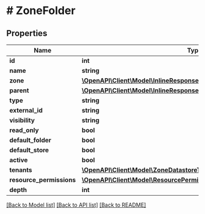 # # ZoneFolder

## Properties

Name | Type | Description | Notes
------------ | ------------- | ------------- | -------------
**id** | **int** |  | [optional]
**name** | **string** |  | [optional]
**zone** | [**\OpenAPI\Client\Model\InlineResponse20040AppDeployInstance**](InlineResponse20040AppDeployInstance.md) |  | [optional]
**parent** | [**\OpenAPI\Client\Model\InlineResponse20082LoadBalancerInstanceSslCert**](InlineResponse20082LoadBalancerInstanceSslCert.md) |  | [optional]
**type** | **string** |  | [optional]
**external_id** | **string** |  | [optional]
**visibility** | **string** |  | [optional]
**read_only** | **bool** |  | [optional]
**default_folder** | **bool** |  | [optional]
**default_store** | **bool** |  | [optional]
**active** | **bool** |  | [optional]
**tenants** | [**\OpenAPI\Client\Model\ZoneDatastoreTenants[]**](ZoneDatastoreTenants.md) |  | [optional]
**resource_permissions** | [**\OpenAPI\Client\Model\ResourcePermissions**](ResourcePermissions.md) |  | [optional]
**depth** | **int** |  | [optional]

[[Back to Model list]](../../README.md#models) [[Back to API list]](../../README.md#endpoints) [[Back to README]](../../README.md)
